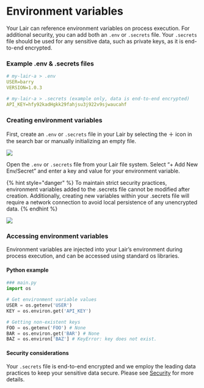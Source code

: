 # Environment variables

Your Lair can reference environment variables on process execution. For additional security, you can add both an `.env` or `.secrets` file. Your `.secrets` file should be used for any sensitive data, such as private keys, as it is end-to-end encrypted.

### Example .env & .secrets files

```yaml
# my-lair-a > .env
USER=barry
VERSION=1.0.3

# my-lair-a > .secrets (example only, data is end-to-end encrypted)
API_KEY=hfy92kadHgkk29fahjsu3j922v9sjwaucahf
```

### Creating environment variables

First, create an `.env` or `.secrets` file in your Lair by selecting the ＋ icon in the search bar or manually initializing an empty file.

![](https://codahosted.io/docs/2kDMDaZ6QP/blobs/bl-Iqkx-tphjD/3d584a55f32dbc8c4e8cf462e3eb9867bbcaf47440586f29d25f94abb1d90be28f4433566d59fc5bfeef80fb761d4e93785f99ec6a64bd561d70e8c2785ae52f342dcf4729de3a496500f8f7ee8d21e20f6ee3321ca9844abc41275391641b8d1fff3ebe)

Open the `.env` or `.secrets` file from your Lair file system. Select “+ Add New Env/Secret” and enter a key and value for your environment variable.

{% hint style="danger" %}
To maintain strict security practices, environment variables added to the .secrets file cannot be modified after creation. Additionally, creating new variables within your .secrets file will require a network connection to avoid local persistence of any unencrypted data.
{% endhint %}

![](https://codahosted.io/docs/2kDMDaZ6QP/blobs/bl-y6VBct0x43/8df62ca809cc4d4d26a8a856c73b01cd85ea91a043dc7ac093aa6a8ba6e44ff43383a44b2f93ee58a6f0044e34a2bd5453accaa946ddacf696adfc35fb7a828f2201f863a71b42fd5d87f6701749822cdd4b30c762c01f7cab5686667c4e61356263d8fa)

### Accessing environment variables

Environment variables are injected into your Lair’s environment during process execution, and can be accessed using standard os libraries.

#### **Python example**

```python
### main.py
import os

# Get environment variable values
USER = os.getenv('USER')
KEY = os.environ.get('API_KEY')

# Getting non-existent keys
FOO = os.getenv('FOO') # None
BAR = os.environ.get('BAR') # None
BAZ = os.environ['BAZ'] # KeyError: key does not exist.
```

#### Security considerations

Your `.secrets` file is end-to-end encrypted and we employ the leading data practices to keep your sensitive data secure. Please see [Security](../../resources/security.md) for more details.
